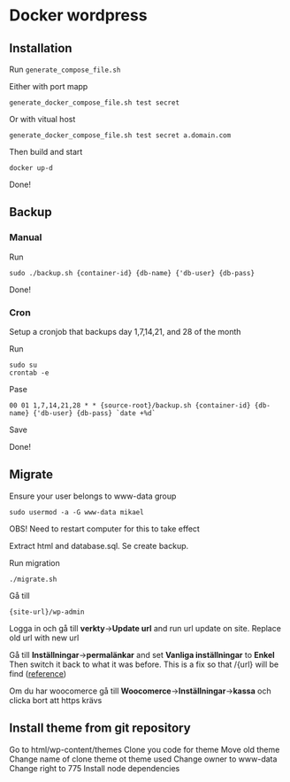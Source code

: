 # Docker wordpress

## Installation

Run `generate_compose_file.sh` 

Either with port mapp 
```
generate_docker_compose_file.sh test secret
```
Or with vitual host
```
generate_docker_compose_file.sh test secret a.domain.com
```

Then build and start
```
docker up-d
```

Done!

## Backup

### Manual


Run
```
sudo ./backup.sh {container-id} {db-name} {'db-user} {db-pass}          
```

Done!

### Cron

Setup a cronjob that backups day 1,7,14,21, and 28 of the month

Run 
```
sudo su
crontab -e
```
Pase
```
00 01 1,7,14,21,28 * * {source-root}/backup.sh {container-id} {db-name} {'db-user} {db-pass} `date +%d`
```
Save

Done!

## Migrate

Ensure your user belongs to www-data group
```
sudo usermod -a -G www-data mikael
```
OBS! Need to restart computer for this to take effect

Extract html and database.sql. Se create backup.

Run migration
```
./migrate.sh

```
Gå till
```
{site-url}/wp-admin

```
Logga in och gå till **verkty**->**Update url** and run url update on site. Replace old url with new url

Gå till **Inställningar**->**permalänkar** and set **Vanliga inställningar** to **Enkel**
Then switch it back to what it was before. This is a fix so that /{url} will be find ([reference](https://www.youtube.com/watch?v=HedHYNpqoOg))

Om du har woocomerce gå till **Woocomerce**->**Inställningar**->**kassa** och clicka bort att https krävs


## Install theme from git repository
Go to html/wp-content/themes
Clone you code for theme
Move old theme
Change name of clone theme ot theme used
Change owner to www-data
Change right to 775
Install node dependencies


